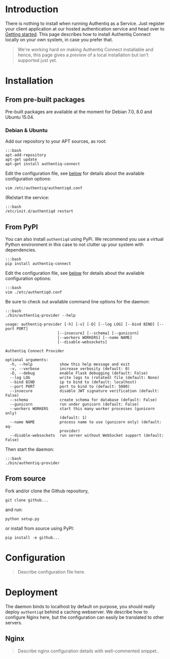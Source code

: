 # Introduction

There is nothing to install when running Authentiq as a Service. Just register your client application at our hosted authentication service and head over to [Getting started](gettingstarted.md). This page describes how to install Authentiq Connect locally on your own system, in case you prefer that.

> We're working hard on making Authentiq Connect installable and hence, this page gives a *preview* of a local installation but isn't supported just yet. 

# Installation

## From pre-built packages

Pre-built packages are available at the moment for Debian 7.0, 8.0 and Ubuntu 15.04.

### Debian & Ubuntu

Add our repository to your APT sources, as root:

    :::bash
    apt-add-repository
    apt-get update
    apt-get install authentiq-connect

Edit the configuration file, see [below](#configuration) for details about the available configuration options:

    vim /etc/authentiq/authentiqd.conf

(Re)start the service:

    :::bash
    /etc/init.d/authentiqd restart

## From PyPI

You can also install `authentiqd` using PyPi. We recommend you use a virtual Python environment in this case to not clutter up your system with dependencies.

    :::bash
    pip install authentiq-connect

Edit the configuration file, see [below](#configuration) for details about the available configuration options:

    :::bash
    vim ./etc/authentiqd.conf

Be sure to check out available command line options for the daemon:

    :::bash
    ./bin/authentiq-provider --help

    usage: authentiq-provider [-h] [-v] [-D] [--log LOG] [--bind BIND] [--port PORT]
                           [--insecure] [--schema] [--gunicorn]
                           [--workers WORKERS] [--name NAME]
                           [--disable-websockets]
    
    Authentiq Connect Provider
    
    optional arguments:
      -h, --help            show this help message and exit
      -v, --verbose         increase verbosity (default: 0)
      -D, --debug           enable Flask debugging (default: False)
      --log LOG             write logs to (rotated) file (default: None)
      --bind BIND           ip to bind to (default: localhost)
      --port PORT           port to bind to (default: 5000)
      --insecure            disable JWT signature verification (default: False)
      --schema              create schema for database (default: False)
      --gunicorn            run under gunicorn (default: False)
      --workers WORKERS     start this many worker processes (gunicorn only)
                            (default: 1)
      --name NAME           process name to use (gunicorn only) (default: aq-
                            provider)
      --disable-websockets  run server without WebSocket support (default: False)

Then start the daemon:

    :::bash
    ./bin/authentiq-provider

## From source

Fork and/or clone the Github repository,

    git clone github...

and run:

    python setup.py
 
or install from source using PyPI:
 
    pip install -e github...


# Configuration

> Describe configuration file here. 

# Deployment

The daemon binds to localhost by default on purpose, you should really deploy `authentiqd` behind a caching webserver. We describe how to configure Nginx here, but the configuration can easily be translated to other servers.

## Nginx
 
 > Describe nginx configuration details with well-commented snippet..
 